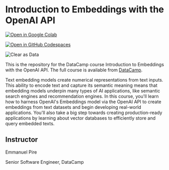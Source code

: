 # Introduction to Embeddings with the OpenAI API

[![Open in Google Colab](https://colab.research.google.com/assets/colab-badge.svg)](https://colab.research.google.com/github/datttrian/introduction-to-embeddings-with-the-openai-api/blob/main/src/notebook.ipynb)

[![Open in GitHub Codespaces](https://github.com/codespaces/badge.svg)](https://codespaces.new/datttrian/introduction-to-embeddings-with-the-openai-api)

![Clear as Data](http://drive.google.com/uc?export=view&id=1PJVtMhPE_h3g2c9wXm9tf6_pIhvMyDRI)

This is the repository for the DataCamp course Introduction to Embeddings with the OpenAI API. The full course is available from [DataCamp](https://www.datacamp.com/courses/introduction-to-embeddings-with-the-openai-api).

Text embedding models create numerical representations from text inputs. This ability to encode text and capture its semantic meaning means that embedding models underpin many types of AI applications, like semantic search engines and recommendation engines. In this course, you'll learn how to harness OpenAI's Embeddings model via the OpenAI API to create embeddings from text datasets and begin developing real-world applications. You'll also take a big step towards creating production-ready applications by learning about vector databases to efficiently store and query embedded texts.

## Instructor

Emmanuel Pire

Senior Software Engineer, DataCamp
